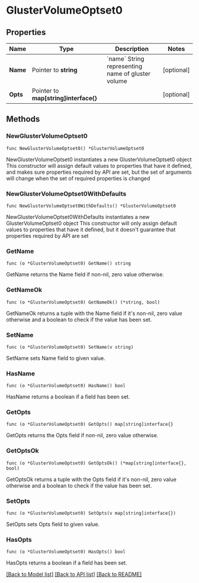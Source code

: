# GlusterVolumeOptset0

## Properties

Name | Type | Description | Notes
------------ | ------------- | ------------- | -------------
**Name** | Pointer to **string** | &#x60;name&#x60; String representing name of gluster volume | [optional] 
**Opts** | Pointer to **map[string]interface{}** |  | [optional] 

## Methods

### NewGlusterVolumeOptset0

`func NewGlusterVolumeOptset0() *GlusterVolumeOptset0`

NewGlusterVolumeOptset0 instantiates a new GlusterVolumeOptset0 object
This constructor will assign default values to properties that have it defined,
and makes sure properties required by API are set, but the set of arguments
will change when the set of required properties is changed

### NewGlusterVolumeOptset0WithDefaults

`func NewGlusterVolumeOptset0WithDefaults() *GlusterVolumeOptset0`

NewGlusterVolumeOptset0WithDefaults instantiates a new GlusterVolumeOptset0 object
This constructor will only assign default values to properties that have it defined,
but it doesn't guarantee that properties required by API are set

### GetName

`func (o *GlusterVolumeOptset0) GetName() string`

GetName returns the Name field if non-nil, zero value otherwise.

### GetNameOk

`func (o *GlusterVolumeOptset0) GetNameOk() (*string, bool)`

GetNameOk returns a tuple with the Name field if it's non-nil, zero value otherwise
and a boolean to check if the value has been set.

### SetName

`func (o *GlusterVolumeOptset0) SetName(v string)`

SetName sets Name field to given value.

### HasName

`func (o *GlusterVolumeOptset0) HasName() bool`

HasName returns a boolean if a field has been set.

### GetOpts

`func (o *GlusterVolumeOptset0) GetOpts() map[string]interface{}`

GetOpts returns the Opts field if non-nil, zero value otherwise.

### GetOptsOk

`func (o *GlusterVolumeOptset0) GetOptsOk() (*map[string]interface{}, bool)`

GetOptsOk returns a tuple with the Opts field if it's non-nil, zero value otherwise
and a boolean to check if the value has been set.

### SetOpts

`func (o *GlusterVolumeOptset0) SetOpts(v map[string]interface{})`

SetOpts sets Opts field to given value.

### HasOpts

`func (o *GlusterVolumeOptset0) HasOpts() bool`

HasOpts returns a boolean if a field has been set.


[[Back to Model list]](../README.md#documentation-for-models) [[Back to API list]](../README.md#documentation-for-api-endpoints) [[Back to README]](../README.md)


